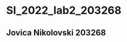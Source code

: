 # SI_2022_lab2_203268
Jovica Nikolovski 203268
-------------------------------------------------------------------------------------------------------------------------------------------
